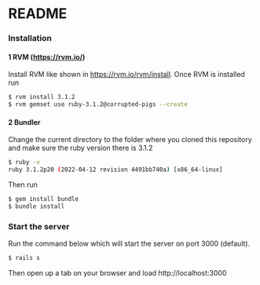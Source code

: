 # README

### Installation

#### 1 RVM (https://rvm.io/)

Install RVM like shown in https://rvm.io/rvm/install. Once RVM is installed run 

```bash
$ rvm install 3.1.2
$ rvm gemset use ruby-3.1.2@corrupted-pigs --create
```

#### 2 Bundler
Change the current directory to the folder where you cloned this repository and make sure the ruby version there is 3.1.2

```bash
$ ruby -v
ruby 3.1.2p20 (2022-04-12 revision 4491bb740a) [x86_64-linux]
```

Then run 
```bash
$ gem install bundle
$ bundle install
```

### Start the server

Run the command below which will start the server on port 3000 (default).
```bash
$ rails s
```

Then open up a tab on your browser and load http://localhost:3000
